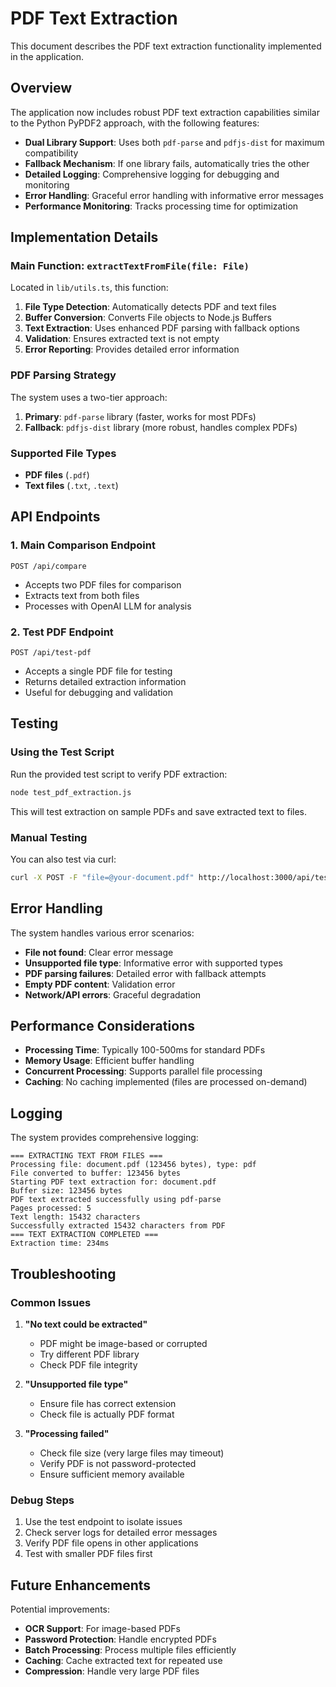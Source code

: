 # PDF Text Extraction

This document describes the PDF text extraction functionality implemented in the application.

## Overview

The application now includes robust PDF text extraction capabilities similar to the Python PyPDF2 approach, with the following features:

- **Dual Library Support**: Uses both `pdf-parse` and `pdfjs-dist` for maximum compatibility
- **Fallback Mechanism**: If one library fails, automatically tries the other
- **Detailed Logging**: Comprehensive logging for debugging and monitoring
- **Error Handling**: Graceful error handling with informative error messages
- **Performance Monitoring**: Tracks processing time for optimization

## Implementation Details

### Main Function: `extractTextFromFile(file: File)`

Located in `lib/utils.ts`, this function:

1. **File Type Detection**: Automatically detects PDF and text files
2. **Buffer Conversion**: Converts File objects to Node.js Buffers
3. **Text Extraction**: Uses enhanced PDF parsing with fallback options
4. **Validation**: Ensures extracted text is not empty
5. **Error Reporting**: Provides detailed error information

### PDF Parsing Strategy

The system uses a two-tier approach:

1. **Primary**: `pdf-parse` library (faster, works for most PDFs)
2. **Fallback**: `pdfjs-dist` library (more robust, handles complex PDFs)

### Supported File Types

- **PDF files** (`.pdf`)
- **Text files** (`.txt`, `.text`)

## API Endpoints

### 1. Main Comparison Endpoint
```
POST /api/compare
```
- Accepts two PDF files for comparison
- Extracts text from both files
- Processes with OpenAI LLM for analysis

### 2. Test PDF Endpoint
```
POST /api/test-pdf
```
- Accepts a single PDF file for testing
- Returns detailed extraction information
- Useful for debugging and validation

## Testing

### Using the Test Script

Run the provided test script to verify PDF extraction:

```bash
node test_pdf_extraction.js
```

This will test extraction on sample PDFs and save extracted text to files.

### Manual Testing

You can also test via curl:

```bash
curl -X POST -F "file=@your-document.pdf" http://localhost:3000/api/test-pdf
```

## Error Handling

The system handles various error scenarios:

- **File not found**: Clear error message
- **Unsupported file type**: Informative error with supported types
- **PDF parsing failures**: Detailed error with fallback attempts
- **Empty PDF content**: Validation error
- **Network/API errors**: Graceful degradation

## Performance Considerations

- **Processing Time**: Typically 100-500ms for standard PDFs
- **Memory Usage**: Efficient buffer handling
- **Concurrent Processing**: Supports parallel file processing
- **Caching**: No caching implemented (files are processed on-demand)

## Logging

The system provides comprehensive logging:

```
=== EXTRACTING TEXT FROM FILES ===
Processing file: document.pdf (123456 bytes), type: pdf
File converted to buffer: 123456 bytes
Starting PDF text extraction for: document.pdf
Buffer size: 123456 bytes
PDF text extracted successfully using pdf-parse
Pages processed: 5
Text length: 15432 characters
Successfully extracted 15432 characters from PDF
=== TEXT EXTRACTION COMPLETED ===
Extraction time: 234ms
```

## Troubleshooting

### Common Issues

1. **"No text could be extracted"**
   - PDF might be image-based or corrupted
   - Try different PDF library
   - Check PDF file integrity

2. **"Unsupported file type"**
   - Ensure file has correct extension
   - Check file is actually PDF format

3. **"Processing failed"**
   - Check file size (very large files may timeout)
   - Verify PDF is not password-protected
   - Ensure sufficient memory available

### Debug Steps

1. Use the test endpoint to isolate issues
2. Check server logs for detailed error messages
3. Verify PDF file opens in other applications
4. Test with smaller PDF files first

## Future Enhancements

Potential improvements:

- **OCR Support**: For image-based PDFs
- **Password Protection**: Handle encrypted PDFs
- **Batch Processing**: Process multiple files efficiently
- **Caching**: Cache extracted text for repeated use
- **Compression**: Handle very large PDF files 